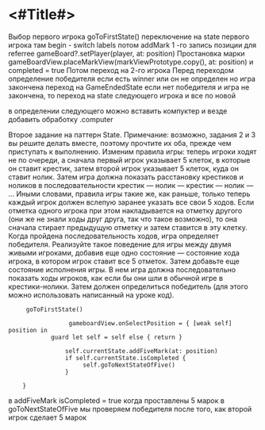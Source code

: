 #  <#Title#>

Выбор первого игрока  goToFirstState() 
переключение на state первого игрока
там begin - switch labels
потом addMark 1 -го
запись позиции для referree  gameBoard?.setPlayer(player, at: position)
Простановка марки gameBoardView.placeMarkView(markViewPrototype.copy(), at: position)
и completed = true
Потом переход на 2-го игрока
Перед переходом определение победителя
если есть winner или он не определен но игра закончена переход на GameEndedState
если нет победителя и игра не закончена, то переход на state следующего игрока и все по новой

в определении следующего можно вставить компуктер и везде добавить обработку .computer 

Второе задание на паттерн State.
Примечание: возможно, задания 2 и 3 вы решите делать вместе, поэтому прочтите их оба, прежде чем приступать к выполнению.
Изменим правила игры: теперь игроки ходят не по очереди, а сначала первый игрок указывает 5 клеток, в которые он ставит крестик, затем второй игрок указывает 5 клеток, куда он ставит нолик. Затем игра должна показать расстановку крестиков и ноликов в последовательности крестик — нолик — крестик — нолик — ... Иными словами, правила игры такие же, как раньше, только теперь каждый игрок должен вслепую заранее указать все свои 5 ходов. Если отметка одного игрока при этом накладывается на отметку другого (они же не знали ходы друг друга, так что такое возможно), то она сначала стирает предыдущую отметку и затем ставится в эту клетку. Когда пройдена последовательность ходов, игра определяет победителя.
Реализуйте такое поведение для игры между двумя живыми игроками, добавив еще одно состояние — состояние хода игрока, в котором игрок ставит все 5 отметок. Затем добавьте еще состояние исполнения игры. В нем игра должна последовательно показать ходы игроков, как если бы они шли в обычной игре в крестики-нолики. Затем должен определиться победитель (для этого можно использовать написанный на уроке код).

         goToFirstState()
         
                     gameboardView.onSelectPosition = { [weak self] position in
                guard let self = self else { return }
                
                
<!--                self.currentState.addMark(at: position)-->
<!--                if self.currentState.isCompleted {-->
<!--                     self.goToNextState()-->
<!--                }-->
                    self.currentState.addFiveMark(at: position)
                    if self.currentState.isCompleted {
                         self.goToNextStateOfFive()           
                    }

        }

в  addFiveMark isCompleted = true когда проставлены 5 марок
в goToNextStateOfFive мы проверяем победителя после того, как второй игрок сделает 5 марок
